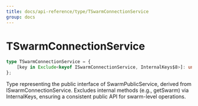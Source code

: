 ```yaml
---
title: docs/api-reference/type/TSwarmConnectionService
group: docs
---
```


# TSwarmConnectionService

```ts
type TSwarmConnectionService = {
    [key in Exclude<keyof ISwarmConnectionService, InternalKeys$8>]: unknown;
};
```

Type representing the public interface of SwarmPublicService, derived from ISwarmConnectionService.
Excludes internal methods (e.g., getSwarm) via InternalKeys, ensuring a consistent public API for swarm-level operations.

